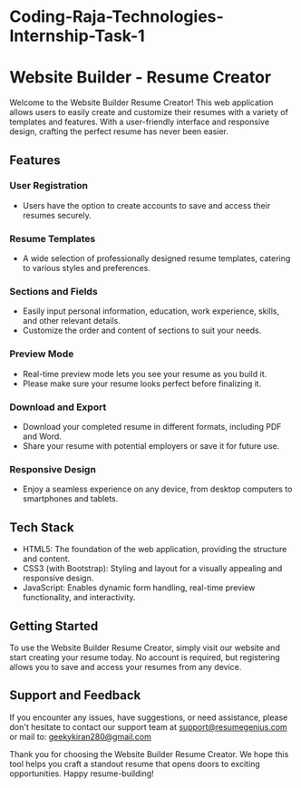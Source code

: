 # Coding-Raja-Technologies-Internship-Task-1
# Website Builder - Resume Creator

Welcome to the Website Builder Resume Creator! This web application allows users to easily create and customize their resumes with a variety of templates and features. With a user-friendly interface and responsive design, crafting the perfect resume has never been easier.

## Features

### User Registration

- Users have the option to create accounts to save and access their resumes securely.

### Resume Templates

- A wide selection of professionally designed resume templates, catering to various styles and preferences.

### Sections and Fields

- Easily input personal information, education, work experience, skills, and other relevant details.
- Customize the order and content of sections to suit your needs.

### Preview Mode

- Real-time preview mode lets you see your resume as you build it.
- Please make sure your resume looks perfect before finalizing it.

### Download and Export

- Download your completed resume in different formats, including PDF and Word.
- Share your resume with potential employers or save it for future use.

### Responsive Design

- Enjoy a seamless experience on any device, from desktop computers to smartphones and tablets.

## Tech Stack

- HTML5: The foundation of the web application, providing the structure and content.
- CSS3 (with Bootstrap): Styling and layout for a visually appealing and responsive design.
- JavaScript: Enables dynamic form handling, real-time preview functionality, and interactivity.

## Getting Started

To use the Website Builder Resume Creator, simply visit our website and start creating your resume today. No account is required, but registering allows you to save and access your resumes from any device.

## Support and Feedback

If you encounter any issues, have suggestions, or need assistance, please don't hesitate to contact our support team at support@resumegenius.com
or mail to: geekykiran280@gmail.com

Thank you for choosing the Website Builder Resume Creator. We hope this tool helps you craft a standout resume that opens doors to exciting opportunities. Happy resume-building!
